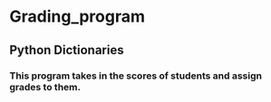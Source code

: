 # Grading_program
## Python Dictionaries
### This program takes in the scores of students and assign grades to them.

